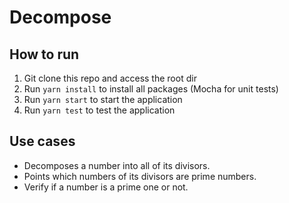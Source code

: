 # Decompose

## How to run

1. Git clone this repo and access the root dir
2. Run `yarn install` to install all packages (Mocha for unit tests)
3. Run `yarn start` to start the application
4. Run `yarn test` to test the application

## Use cases

- Decomposes a number into all of its divisors.
- Points which numbers of its divisors are prime numbers.
- Verify if a number is a prime one or not.
